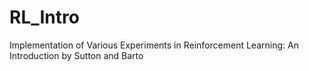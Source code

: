 # RL_Intro
Implementation of Various Experiments in Reinforcement Learning: An Introduction by Sutton and Barto
